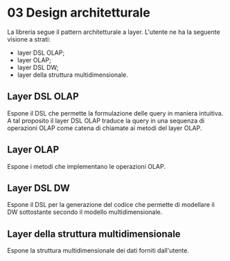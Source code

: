 # 03 Design architetturale

La libreria segue il pattern architetturale a layer. L'utente ne ha la seguente visione a strati:
- layer DSL OLAP;
- layer OLAP;
- layer DSL DW;
- layer della struttura multidimensionale.

## Layer DSL OLAP

Espone il DSL che permette la formulazione delle query in maniera intuitiva.
A tal proposito il layer DSL OLAP traduce la query in una sequenza di operazioni OLAP come catena di chiamate ai metodi 
del layer OLAP.

## Layer OLAP

Espone i metodi che implementano le operazioni OLAP.

## Layer DSL DW

Espone il DSL per la generazione del codice che permette di modellare il DW sottostante secondo il modello 
multidimensionale.

## Layer della struttura multidimensionale

Espone la struttura multidimensionale dei dati forniti dall'utente.
